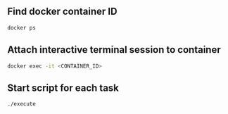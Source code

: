 ## Find docker container ID

```bash
docker ps
```

## Attach interactive terminal session to container

```bash
docker exec -it <CONTAINER_ID>
```

## Start script for each task

```bash
./execute
```
